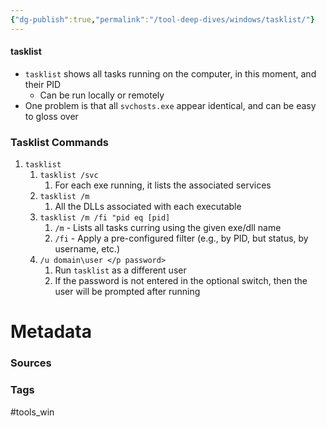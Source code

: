 ```yaml
---
{"dg-publish":true,"permalink":"/tool-deep-dives/windows/tasklist/"}
---
```


#### tasklist
- `tasklist` shows all tasks running on the computer, in this moment, and their PID
	- Can be run locally or remotely
- One problem is that all `svchosts.exe` appear identical, and can be easy to gloss over

### Tasklist Commands
1. `tasklist`
	1. `tasklist /svc`
		1. For each exe running, it lists the associated services
	2. `tasklist /m`
		1. All the DLLs associated with each executable
	3. `tasklist /m /fi "pid eq [pid]`
		1. `/m` - Lists all tasks curring using the given exe/dll name
		2. `/fi` - Apply a pre-configured filter (e.g., by PID, but status, by username, etc.)
	4. `/u domain\user </p password>`
		1. Run `tasklist` as a different user
		2. If the password is not entered in the optional switch, then the user will be prompted after running



# Metadata

### Sources

### Tags
#tools_win 